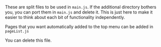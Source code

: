 These are split files to be used in `main.js`. If the additional directory bothers you, you can port them in `main.js` and delete it. This is just here to make it easier to think about each bit of functionality independently.

Pages that you want automatically added to the top menu can be added in `pageList.js`

You can delete this file.